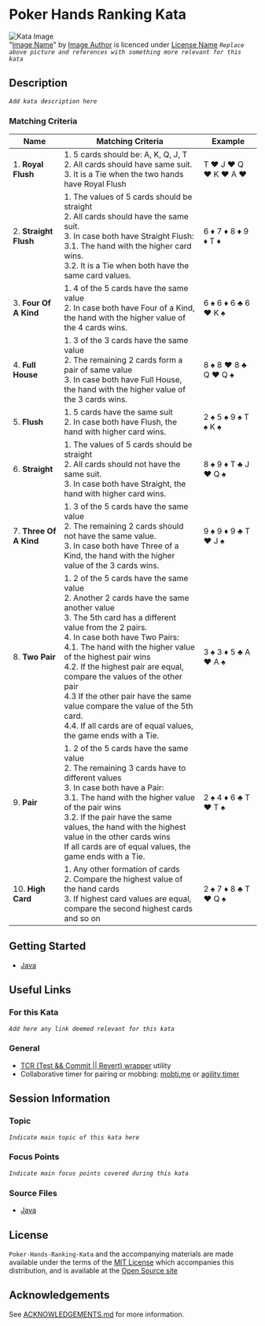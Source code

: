 # Poker Hands Ranking Kata

![Kata Image](images/PokerHandRanking.jpg) <br>
"[Image Name](https://xxx)" by [Image Author](https://xxx/) is licenced under [License Name](https://xxx)
_`Replace above picture and references with something more relevant for this kata`_

## Description

_`Add kata description here`_

### Matching Criteria

| Name                    | Matching Criteria                                                                                                                                                                                                                                                                                                                                                                                                                                                                                           | Example                      |
|-------------------------|-------------------------------------------------------------------------------------------------------------------------------------------------------------------------------------------------------------------------------------------------------------------------------------------------------------------------------------------------------------------------------------------------------------------------------------------------------------------------------------------------------------|------------------------------|
| 1.  **Royal Flush**     | 1. 5 cards should be: A, K, Q, J, T <br/> 2. All cards should have same suit. <br/> 3. It is a Tie when the two hands have Royal Flush                                                                                                                                                                                                                                                                                                                                                                      | T ♥️ J ♥️ Q ♥️ K ♥️ A ♥️     |
| 2.  **Straight Flush**  | 1. The values of 5 cards should be straight </br> 2. All cards should have the same suit. <br/> 3. In case both have Straight Flush: <br/> 3.1. The hand with the higher card wins. <br/> 3.2. It is a Tie when both have the same card values.                                                                                                                                                                                                                                                             | 6 ♦️ 7 ♦️ 8 ♦️ 9 ♦️ T ♦️     |
| 3.  **Four Of A Kind**  | 1. 4 of the 5 cards have the same value <br/> 2. In case both have Four of a Kind, the hand with the higher value of the 4 cards wins.                                                                                                                                                                                                                                                                                                                                                                      | 6 ♠️️ 6 ♦️ 6 ♣️️ 6 ♥️️ K ♠️️ |
| 4.  **Full House**      | 1. 3 of the 3 cards have the same value </br> 2. The remaining 2 cards form a pair of same value <br/> 3. In case both have Full House, the hand with the higher value of the 3 cards wins.                                                                                                                                                                                                                                                                                                                 | 8 ♠️️ 8 ♥️ 8 ♣️️ Q ♥️️ Q ♠️️ |
| 5.  **Flush**           | 1. 5 cards have the same suit <br/> 2. In case both have Flush, the hand with higher card wins.                                                                                                                                                                                                                                                                                                                                                                                                             | 2 ♠️️ 5 ♠️ 9 ♠️️ T ♠️️ K ♠️️ |
| 6.  **Straight**        | 1. The values of 5 cards should be straight </br> 2. All cards should not have the same suit. <br/> 3. In case both have Straight, the hand with higher card wins.                                                                                                                                                                                                                                                                                                                                          | 8 ♠️️ 9 ♦️ T ♣️️ J ♥️️ Q ♠️️ |
| 7.  **Three Of A Kind** | 1. 3 of the 5 cards have the same value <br/> 2. The remaining 2 cards should not have the same value. <br/> 3. In case both have Three of a Kind, the hand with the higher value of the 3 cards wins.                                                                                                                                                                                                                                                                                                      | 9 ♠️️ 9 ♦️ 9 ♣️️ T ♥️️ J ♠️️ |
| 8.  **Two Pair**        | 1. 2 of the 5 cards have the same value <br/> 2. Another 2 cards have the same another value <br> 3. The 5th card has a different value from the 2 pairs. <br/> 4. In case both have Two Pairs: <br/> 4.1. The hand with the higher value of the highest pair wins <br/> 4.2. If the highest pair are equal, compare the values of the other pair <br/> 4.3 If the other pair have the same value compare the value of the 5th card. <br/> 4.4. If all cards are of equal values, the game ends with a Tie. | 3 ♠️️ 3 ♦️ 5 ♣️️ A ♥️️ A ♠️️ |
| 9.  **Pair**            | 1. 2 of the 5 cards have the same value <br/> 2. The remaining 3 cards have to different values  <br/> 3. In case both have a Pair: <br/> 3.1. The hand with the higher value of the pair wins <br/> 3.2. If the pair have the same values, the hand with the highest value in the other cards wins <br/> If all cards are of equal values, the game ends with a Tie.                                                                                                                                       | 2 ♠️️ 4 ♦️ 6 ♣️️ T ♥️️ T ♠️️ |
| 10. **High Card**       | 1. Any other formation of cards <br/> 2. Compare the highest value of the hand cards <br/> 3. If highest card values are equal, compare the second highest cards and so on                                                                                                                                                                                                                                                                                                                                  | 2 ♠️️ 7 ♦️ 8 ♣️️ T ♥️️ Q ♠️️ |

## Getting Started

- [Java](java/GETTING_STARTED.md)

## Useful Links

### For this Kata

_`Add here any link deemed relevant for this kata`_

### General

- [TCR (Test && Commit || Revert) wrapper](tcr/TCR.md) utility
- Collaborative timer for pairing or mobbing: [mobti.me](https://mobti.me/)
  or [agility timer](https://agility.jahed.dev/)

## Session Information

### Topic

_`Indicate main topic of this kata here`_

### Focus Points

_`Indicate main focus points covered during this kata`_

### Source Files

- [Java](java)

## License

`Poker-Hands-Ranking-Kata` and the accompanying materials are made available
under the terms of the [MIT License](LICENSE.md) which accompanies this
distribution, and is available at the [Open Source site](https://opensource.org/licenses/MIT)

## Acknowledgements

See [ACKNOWLEDGEMENTS.md](ACKNOWLEDGEMENTS.md) for more information.
